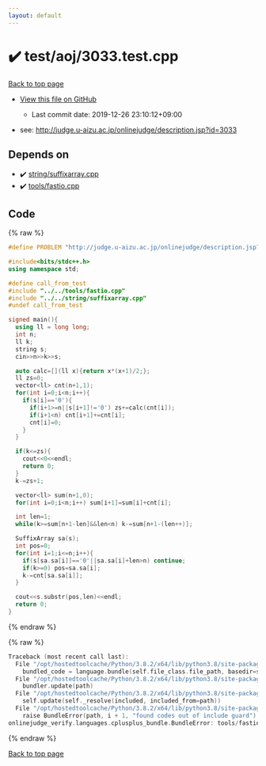 ```yaml
---
layout: default
---
```


<!-- mathjax config similar to math.stackexchange -->
<script type="text/javascript" async
  src="https://cdnjs.cloudflare.com/ajax/libs/mathjax/2.7.5/MathJax.js?config=TeX-MML-AM_CHTML">
</script>
<script type="text/x-mathjax-config">
  MathJax.Hub.Config({
    TeX: { equationNumbers: { autoNumber: "AMS" }},
    tex2jax: {
      inlineMath: [ ['$','$'] ],
      processEscapes: true
    },
    "HTML-CSS": { matchFontHeight: false },
    displayAlign: "left",
    displayIndent: "2em"
  });
</script>

<script type="text/javascript" src="https://cdnjs.cloudflare.com/ajax/libs/jquery/3.4.1/jquery.min.js"></script>
<script src="https://cdn.jsdelivr.net/npm/jquery-balloon-js@1.1.2/jquery.balloon.min.js" integrity="sha256-ZEYs9VrgAeNuPvs15E39OsyOJaIkXEEt10fzxJ20+2I=" crossorigin="anonymous"></script>
<script type="text/javascript" src="../../../assets/js/copy-button.js"></script>
<link rel="stylesheet" href="../../../assets/css/copy-button.css" />


# :heavy_check_mark: test/aoj/3033.test.cpp

<a href="../../../index.html">Back to top page</a>

* <a href="{{ site.github.repository_url }}/blob/master/test/aoj/3033.test.cpp">View this file on GitHub</a>
    - Last commit date: 2019-12-26 23:10:12+09:00


* see: <a href="http://judge.u-aizu.ac.jp/onlinejudge/description.jsp?id=3033">http://judge.u-aizu.ac.jp/onlinejudge/description.jsp?id=3033</a>


## Depends on

* :heavy_check_mark: <a href="../../../library/string/suffixarray.cpp.html">string/suffixarray.cpp</a>
* :heavy_check_mark: <a href="../../../library/tools/fastio.cpp.html">tools/fastio.cpp</a>


## Code

<a id="unbundled"></a>
{% raw %}
```cpp
#define PROBLEM "http://judge.u-aizu.ac.jp/onlinejudge/description.jsp?id=3033"

#include<bits/stdc++.h>
using namespace std;

#define call_from_test
#include "../../tools/fastio.cpp"
#include "../../string/suffixarray.cpp"
#undef call_from_test

signed main(){
  using ll = long long;
  int n;
  ll k;
  string s;
  cin>>n>>k>>s;

  auto calc=[](ll x){return x*(x+1)/2;};
  ll zs=0;
  vector<ll> cnt(n+1,1);
  for(int i=0;i<n;i++){
    if(s[i]=='0'){
      if(i+1>=n||s[i+1]!='0') zs+=calc(cnt[i]);
      if(i+1<n) cnt[i+1]+=cnt[i];
      cnt[i]=0;
    }
  }

  if(k<=zs){
    cout<<0<<endl;
    return 0;
  }
  k-=zs+1;

  vector<ll> sum(n+1,0);
  for(int i=0;i<n;i++) sum[i+1]=sum[i]+cnt[i];

  int len=1;
  while(k>=sum[n+1-len]&&len<n) k-=sum[n+1-(len++)];

  SuffixArray sa(s);
  int pos=0;
  for(int i=1;i<=n;i++){
    if(s[sa.sa[i]]=='0'||sa.sa[i]+len>n) continue;
    if(k>=0) pos=sa.sa[i];
    k-=cnt[sa.sa[i]];
  }

  cout<<s.substr(pos,len)<<endl;
  return 0;
}

```
{% endraw %}

<a id="bundled"></a>
{% raw %}
```cpp
Traceback (most recent call last):
  File "/opt/hostedtoolcache/Python/3.8.2/x64/lib/python3.8/site-packages/onlinejudge_verify/docs.py", line 347, in write_contents
    bundled_code = language.bundle(self.file_class.file_path, basedir=self.cpp_source_path)
  File "/opt/hostedtoolcache/Python/3.8.2/x64/lib/python3.8/site-packages/onlinejudge_verify/languages/cplusplus.py", line 68, in bundle
    bundler.update(path)
  File "/opt/hostedtoolcache/Python/3.8.2/x64/lib/python3.8/site-packages/onlinejudge_verify/languages/cplusplus_bundle.py", line 182, in update
    self.update(self._resolve(included, included_from=path))
  File "/opt/hostedtoolcache/Python/3.8.2/x64/lib/python3.8/site-packages/onlinejudge_verify/languages/cplusplus_bundle.py", line 151, in update
    raise BundleError(path, i + 1, "found codes out of include guard")
onlinejudge_verify.languages.cplusplus_bundle.BundleError: tools/fastio.cpp: line 5: found codes out of include guard

```
{% endraw %}

<a href="../../../index.html">Back to top page</a>

